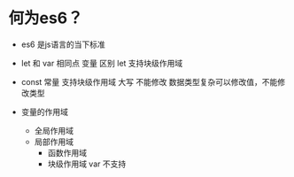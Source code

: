 # 何为es6？

- es6 是js语言的当下标准

- let 和 var
  相同点 变量
  区别 let 支持块级作用域

- const 
  常量 支持块级作用域 大写 不能修改
  数据类型复杂可以修改值，不能修改类型

- 变量的作用域
  - 全局作用域
  - 局部作用域
    - 函数作用域
    - 块级作用域   var 不支持